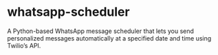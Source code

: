 # whatsapp-scheduler
A Python-based WhatsApp message scheduler that lets you send personalized messages automatically at a specified date and time using Twilio’s API.

